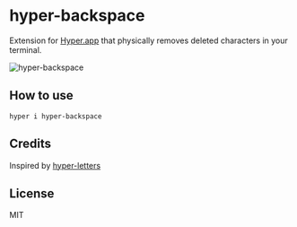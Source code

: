 
# hyper-backspace

Extension for [Hyper.app](https://hyper.is) that physically removes deleted characters in your terminal.

![hyper-backspace](https://user-images.githubusercontent.com/184220/55082214-8dc58680-50a1-11e9-96fb-6ff1944f9a1f.gif)


## How to use

`hyper i hyper-backspace`

## Credits

Inspired by [hyper-letters](https://github.com/KeeTraxx/hyper-letters)

## License

MIT
